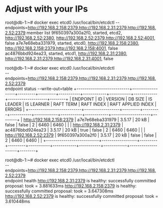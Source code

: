 
# Adjust with your IPs






root@db-1:~# docker exec etcd0 /usr/local/bin/etcdctl   --endpoints=http://192.168.2.158:2379,http://192.168.2.31:2379,http://192.168.2.52:2379   member list
9f650397a300a2f0, started, etcd2, http://192.168.2.52:2380, http://192.168.2.52:2379,http://192.168.2.52:4001, false
a7e7e68eba331979, started, etcd0, http://192.168.2.158:2380, http://192.168.2.158:2379,http://192.168.2.158:4001, false
ac4876bbd924ea23, started, etcd1, http://192.168.2.31:2380, http://192.168.2.31:2379,http://192.168.2.31:4001, false



root@db-1:~# docker exec etcd0 /usr/local/bin/etcdctl \
  --endpoints=http://192.168.2.158:2379,http://192.168.2.31:2379,http://192.168.2.52:2379 \
  endpoint status --write-out=table
+---------------------------+------------------+---------+---------+-----------+------------+-----------+------------+--------------------+--------+
|         ENDPOINT          |        ID        | VERSION | DB SIZE | IS LEADER | IS LEARNER | RAFT TERM | RAFT INDEX | RAFT APPLIED INDEX | ERRORS |
+---------------------------+------------------+---------+---------+-----------+------------+-----------+------------+--------------------+--------+
| http://192.168.2.158:2379 | a7e7e68eba331979 |  3.5.17 |   20 kB |     false |      false |         2 |       6460 |               6460 |        |
|  http://192.168.2.31:2379 | ac4876bbd924ea23 |  3.5.17 |   20 kB |      true |      false |         2 |       6460 |               6460 |        |
|  http://192.168.2.52:2379 | 9f650397a300a2f0 |  3.5.17 |   20 kB |     false |      false |         2 |       6460 |               6460 |        |
+---------------------------+------------------+---------+---------+-----------+------------+-----------+------------+--------------------+--------+





root@db-1:~# docker exec etcd0 /usr/local/bin/etcdctl \
  --endpoints=http://192.168.2.158:2379,http://192.168.2.31:2379,http://192.168.2.52:2379 \
  endpoint health
http://192.168.2.31:2379 is healthy: successfully committed proposal: took = 3.881633ms
http://192.168.2.158:2379 is healthy: successfully committed proposal: took = 3.647308ms
http://192.168.2.52:2379 is healthy: successfully committed proposal: took = 3.610448ms